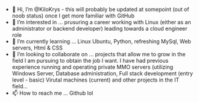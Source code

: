 - 👋 Hi, I’m @KiloKrys - this will probably be updated at somepoint (out of noob status) once I get more familiar with GitHub
- 👀 I’m interested in ... prusuring a career working with Linux (either as an administrator or backend developer) leading towards a cloud engineer role
- 🌱 I’m currently learning ... Linux Ubuntu, Python, refreshing MySql, Web servers, Html & CSS
- 💞️ I’m looking to collaborate on ... projects that allow me to grow in the field I am pursuing to obtain the job I want. I have had previous experience running and operating private MMO servers (utilizing Windows Server, Database administration, Full stack development (entry level - basic) Virutal machines (current) and other projects in the IT field...
- 📫 How to reach me ... Github lol

<!---
KiloKrys/KiloKrys is a ✨ special ✨ repository because its `README.md` (this file) appears on your GitHub profile.
You can click the Preview link to take a look at your changes.
--->
